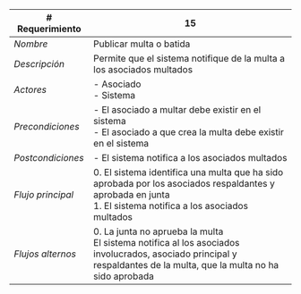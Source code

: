 |# Requerimiento|15 |
|-|-|
| *Nombre*|Publicar multa o batida
| *Descripción*| Permite que el sistema notifique de la multa a los asociados multados |
|*Actores*| - Asociado<br> - Sistema
|*Precondiciones*| - El asociado a multar debe existir en el sistema<br> - El asociado a que crea la multa debe existir en el sistema
|*Postcondiciones*| - El sistema notifica a los asociados multados
|*Flujo principal*|0.  El sistema identifica una multa que ha sido aprobada por los asociados respaldantes y aprobada en junta<br>1.  El sistema notifica a los asociados multados
|*Flujos alternos*|0.  La junta no aprueba la multa<br>El sistema notifica al los asociados involucrados, asociado principal y respaldantes de la multa, que la multa no ha sido aprobada
